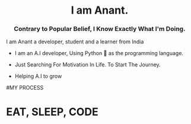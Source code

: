 <h1 align="center">I am Anant.</h1>
<h3 align="center">Contrary to Popular Belief, I Know Exactly What I'm Doing.</h3>

I am Anant a developer, student and a learner from India

- I am an A.I developer, Using Python 🐍 as the programming language.

- Just Searching For Motivation In Life. To Start The Journey.

- Helping A.I to grow 

#MY PROCESS

<h1>EAT, SLEEP, CODE</h1>
